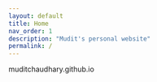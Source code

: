 ```yaml
---
layout: default
title: Home
nav_order: 1
description: "Mudit's personal website"
permalink: /
---
```

muditchaudhary.github.io